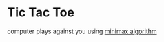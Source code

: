 # Tic Tac Toe

computer plays against you using [minimax algorithm](https://en.wikipedia.org/wiki/Minimax)